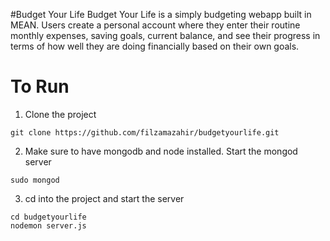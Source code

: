 #Budget Your Life
Budget Your Life is a simply budgeting webapp built in MEAN. Users create a personal account where they enter their routine monthly expenses, saving goals, current balance, and see their progress in terms of how well they are doing financially based on their own goals.

# To Run

1) Clone the project
```
git clone https://github.com/filzamazahir/budgetyourlife.git
```

2) Make sure to have mongodb and node installed. Start the mongod server
```
sudo mongod
```

3) cd into the project and start the server
```
cd budgetyourlife
nodemon server.js
```